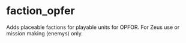 faction_opfer
==========

Adds placeable factions for playable units for OPFOR. For Zeus use or mission making (enemys) only.

